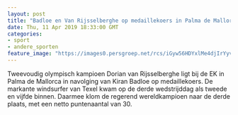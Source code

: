 ```yaml
---
layout: post
title: "Badloe en Van Rijsselberghe op medaillekoers in Palma de Mallorca"
date: Thu, 11 Apr 2019 18:33:00 GMT
categories: 
- sport 
- andere_sporten 
feature_image: "https://images0.persgroep.net/rcs/iGyw56HDYxlMe4djIrYyvbQAGc0/diocontent/105773290/_fitwidth/400/?appId=21791a8992982cd8da851550a453bd7f&quality=0.7"
---
```


Tweevoudig olympisch kampioen Dorian van Rijsselberghe ligt bij de EK in Palma de Mallorca in navolging van Kiran Badloe op medaillekoers. De markante windsurfer van Texel kwam op de derde wedstrijddag als tweede en vijfde binnen. Daarmee klom de regerend wereldkampioen naar de derde plaats, met een netto puntenaantal van 30.
